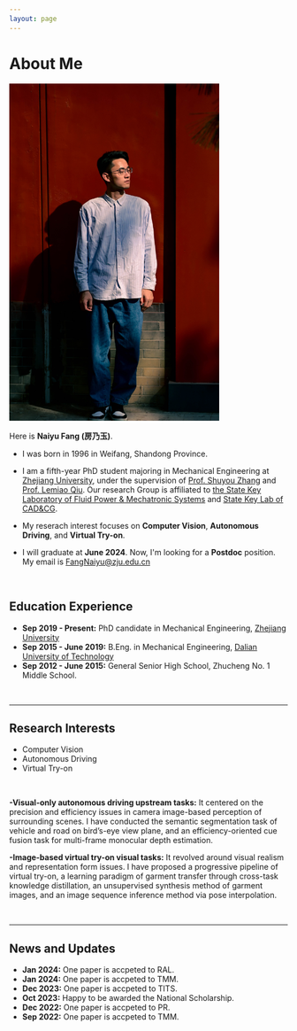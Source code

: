 ```yaml
---
layout: page
---
```


# About Me

<img src="blogs/web.assets/naiyufang_red.jpg" class="floatpic" width="380" height="">

<br>

  Here is **Naiyu Fang (房乃玉)**. 
- I was born in 1996 in Weifang, Shandong Province.
- I am a fifth-year PhD student majoring in Mechanical Engineering at [Zhejiang University](https://www.zju.edu.cn/english/), under the supervision of [Prof. Shuyou Zhang](https://person.zju.edu.cn/en/0092066) and [Prof. Lemiao Qiu](https://person.zju.edu.cn/en/english_my_freetown). Our research Group is affiliated to [the State Key Laboratory of Fluid Power & Mechatronic Systems](http://sklofp.zju.edu.cn/sklen/) and [State Key Lab of CAD&CG](http://www.cad.zju.edu.cn/english.html).

- My reserach interest focuses on __Computer Vision__, __Autonomous Driving__, and __Virtual Try-on__.  
- I will graduate at __June 2024__. Now, I'm looking for a __Postdoc__ position. My email is FangNaiyu@zju.edu.cn

<br>

## Education Experience

- **Sep 2019 - Present:** PhD candidate in Mechanical Engineering, [Zhejiang University](https://www.zju.edu.cn/english/)
- **Sep 2015 - June 2019:** B.Eng. in Mechanical Engineering, [Dalian University of Technology](https://en.dlut.edu.cn/)
- **Sep 2012 - June 2015:** General Senior High School, Zhucheng No. 1 Middle School.

<br>

---

## Research Interests

- Computer Vision
- Autonomous Driving
- Virtual Try-on

<br>

**-Visual-only autonomous driving upstream tasks:** It centered on the precision and efficiency issues in camera image-based perception of surrounding scenes. I have conducted the semantic segmentation task of vehicle and road on bird’s-eye view plane, and an efficiency-oriented cue fusion task for multi-frame monocular depth estimation.

**-Image-based virtual try-on visual tasks:** It revolved around visual realism and representation form issues. I have proposed a progressive pipeline of virtual try-on, a learning paradigm of garment transfer through cross-task knowledge
distillation, an unsupervised synthesis method of garment images, and an image sequence inference method via pose interpolation.

<br>

---

## News and Updates
- **Jan 2024:** One paper is accpeted to RAL.
- **Jan 2024:** One paper is accpeted to TMM.
- **Dec 2023:** One paper is accpeted to TITS.
- **Oct 2023:** Happy to be awarded the National Scholarship.
- **Dec 2022:** One paper is accpeted to PR.
- **Sep 2022:** One paper is accpeted to TMM.


<br>
